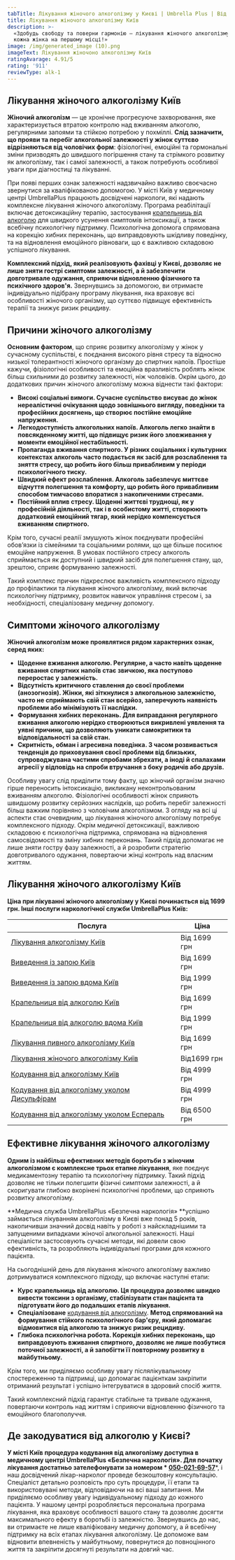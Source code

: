 ```yaml
---
tabTitle: Лікування жіночого алкоголізму у Києві | Umbrella Plus | Від 1699 грн
title: Лікування жіночого алкоголізму Київ
description: >-
  «Здобудь свободу та поверни гармонію – лікування жіночого алкоголізму, де
  кожна жінка на першому місці!»
image: /img/generated_image (10).png
imageText: Лікування жіночоно алкоголізму Київ
ratingAvarage: 4.91/5
rating: '911'
reviewType: alk-1
---
```


## Лікування жіночого алкоголізму Київ

**Жіночий алкоголізм** — це хронічне прогресуюче захворювання, яке характеризується втратою контролю над вживанням алкоголю, регулярними запоями та стійкою потребою у похміллі. **Слід зазначити, що прояви та перебіг алкогольної залежності у жінок суттєво відрізняються від чоловічих форм**: фізіологічні, емоційні та гормональні зміни призводять до швидшого погіршення стану та стрімкого розвитку як алкоголізму, так і самої залежності, а також потребують особливої уваги при діагностиці та лікуванні.

При появі перших ознак залежності надзвичайно важливо своєчасно звернутися за кваліфікованою допомогою. У місті Київ у медичному центрі UmbrellaPlus працюють досвідчені наркологи, які надають комплексне лікування жіночого алкоголізму. Програма реабілітації включає детоксикаційну терапію, застосування [крапельниць від алкоголю](https://umbrella-plus.com.ua/uk/kiev/kapelnica_ot_alkogola_kiev/) для швидкого усунення симптомів інтоксикації, а також всебічну психологічну підтримку. Психологічна допомога спрямована на корекцію хибних переконань, що виправдовують шкідливу поведінку, та на відновлення емоційного рівноваги, що є важливою складовою успішного лікування.

**Комплексний підхід, який реалізовують фахівці у Києві, дозволяє не лише зняти гострі симптоми залежності, а й забезпечити довготривале одужання, сприяючи відновленню фізичного та психічного здоров'я.** Звернувшись за допомогою, ви отримаєте індивідуально підібрану програму лікування, яка враховує всі особливості жіночого організму, що суттєво підвищує ефективність терапії та знижує ризик рецидиву.

## Причини жіночого алкоголізму

**Основним фактором**, що сприяє розвитку алкоголізму у жінок у сучасному суспільстві, є поєднання високого рівня стресу та відносно низької толерантності жіночого організму до спиртних напоїв. Простіше кажучи, фізіологічні особливості та емоційна вразливість роблять жінок більш схильними до розвитку залежності, ніж чоловіків. Окрім цього, до додаткових причин жіночого алкоголізму можна віднести такі фактори:

* **Високі соціальні вимоги. Сучасне суспільство висуває до жінок нереалістичні очікування щодо зовнішнього вигляду, поведінки та професійних досягнень, що створює постійне емоційне напруження.**
* **Легкодоступність алкогольних напоїв. Алкоголь легко знайти в повсякденному житті, що підвищує ризик його зловживання у моменти емоційної нестабільності.**
* **Пропаганда вживання спиртного. У різних соціальних і культурних контекстах алкоголь часто подається як засіб для розслаблення та зняття стресу, що робить його більш привабливим у періоди психологічного тиску.**
* **Швидкий ефект розслаблення. Алкоголь забезпечує миттєве відчуття полегшення та комфорту, що робить його привабливим способом тимчасово впоратися з накопиченими стресами.**
* **Постійний вплив стресу. Щоденні життєві труднощі, як у професійній діяльності, так і в особистому житті, створюють додатковий емоційний тягар, який нерідко компенсується вживанням спиртного.**

Крім того, сучасні реалії змушують жінок поєднувати професійні обов’язки із сімейними та соціальними ролями, що ще більше посилює емоційне напруження. В умовах постійного стресу алкоголь сприймається як доступний і швидкий засіб для полегшення стану, що, зрештою, сприяє формуванню залежності.

Такий комплекс причин підкреслює важливість комплексного підходу до профілактики та лікування жіночого алкоголізму, який включає психологічну підтримку, розвиток навичок управління стресом і, за необхідності, спеціалізовану медичну допомогу.

## Симптоми жіночого алкоголізму

**Жіночий алкоголізм може проявлятися рядом характерних ознак, серед яких:**

* **Щоденне вживання алкоголю. Регулярне, а часто навіть щоденне вживання спиртних напоїв стає звичкою, яка поступово переростає у залежність.**
* **Відсутність критичного ставлення до своєї проблеми (анозогнозія). Жінки, які зіткнулися з алкогольною залежністю, часто не сприймають свій стан всерйоз, заперечують наявність проблеми або мінімізують її наслідки.**
* **Формування хибних переконань. Для виправдання регулярного вживання алкоголю нерідко створюються викривлені уявлення та уявні причини, що дозволяють уникати самокритики та відповідальності за свій стан.**
* **Скритність, обман і агресивна поведінка. З часом розвивається тенденція до приховування своєї проблеми від близьких, супроводжувана частими спробами збрехати, а іноді й спалахами агресії у відповідь на спроби втручання з боку родичів або друзів.**

Особливу увагу слід приділити тому факту, що жіночий організм значно гірше переносить інтоксикацію, викликану неконтрольованим вживанням алкоголю. Фізіологічні особливості жінок сприяють швидшому розвитку серйозних наслідків, що робить перебіг залежності більш важким порівняно з чоловічим алкоголізмом. З огляду на всі ці аспекти стає очевидним, що лікування жіночого алкоголізму потребує комплексного підходу. Окрім медичної детоксикації, важливою складовою є психологічна підтримка, спрямована на відновлення самосвідомості та зміну хибних переконань. Такий підхід допомагає не лише зняти гостру фазу залежності, а й розробити стратегію довготривалого одужання, повертаючи жінці контроль над власним життям.

## Лікування жіночого алкоголізму Київ

**Ціна при лікуванні жіночого алкоголізму у Києві починається від 1699 грн. Інші послуги наркологічної служби UmbrellaPlus Київ:**

| Послуга                                                                                                                         | Ціна         |
| ------------------------------------------------------------------------------------------------------------------------------- | ------------ |
| [Лікування алкоголізму Київ](https://umbrella-plus.com.ua/uk/kiev/likyvania-alkogolizmy-kiev/)                                  | Від 1699 грн |
| [Виведення із запою Київ](https://umbrella-plus.com.ua/uk/kiev/vivod-iz-zapoia-kiev-ua/)                                        | Від 1699 грн |
| [Виведення із запою вдома Київ](https://umbrella-plus.com.ua/uk/kiev/vivod-iz-zapoia-na-domy-kiev-ua/)                          | Від 1999 грн |
| [Крапельниця від алкоголю Київ](https://umbrella-plus.com.ua/uk/kiev/kapelnica_ot_alkogola_kiev/)                               | Від 1699 грн |
| [Крапельниця від алкоголю вдома Київ](https://umbrella-plus.com.ua/uk/kiev/kapelnica_ot_alkogola_na_dom_kiev/)                  | Від 1999 грн |
| [Лікування пивного алкоголізму Київ](https://umbrella-plus.com.ua/uk/kiev/likyvania-pivnogo-alkogolizma-kyiv/)                  | Від 1699 грн |
| [Лікування жіночого алкоголізму Київ](https://umbrella-plus.com.ua/uk/kiev/likyvania-jenskogo-alkogolizma-kiev/)                | Від1699 грн  |
| [Кодування від алкоголізму Київ](https://umbrella-plus.com.ua/uk/kiev/kodirovka-ot-alkogolia-kiev-ua/)                          | Від 4999 грн |
| [Кодування від алкоголізму уколом Дисульфірам](https://umbrella-plus.com.ua/uk/kiev/kodirovka-ot-alkogolia-disulfiram-kiev-ua/) | Від 4999 грн |
| [Кодування від алкоголізму уколом Еспераль](https://umbrella-plus.com.ua/uk/kiev/kodirovka-ot-alkogolizma-espiarl-kiev-ua/)     | Від 6500 грн |

## Ефективне лікування жіночого алкоголізму

**Одним із найбільш ефективних методів боротьби з жіночим алкоголізмом є комплексне трьох етапне лікування**, яке поєднує медикаментозну терапію та психологічну підтримку. Такий підхід дозволяє не тільки полегшити фізичні симптоми залежності, а й скоригувати глибоко вкорінені психологічні проблеми, що сприяють розвитку алкоголізму.

\*\*Медична служба UmbrellaPlus «Безпечна наркологія» \*\*успішно займається лікуванням алкоголізму в Києві вже понад 5 років, накопичивши значний досвід навіть у роботі з найскладнішими та запущеними випадками жіночої алкогольної залежності. Наші спеціалісти застосовують сучасні методи, які довели свою ефективність, та розробляють індивідуальні програми для кожного пацієнта.

На сьогоднішній день для лікування жіночого алкоголізму важливо дотримуватися комплексного підходу, що включає наступні етапи:

* **Курс крапельниць від алкоголю. Ця процедура дозволяє швидко вивести токсини з організму, стабілізувати стан пацієнта та підготувати його до подальших етапів лікування.**
* **Спеціалізоване** [кодування від алкоголізму](https://umbrella-plus.com.ua/uk/kiev/kodirovka-ot-alkogolia-kiev-ua/). **Метод спрямований на формування стійкого психологічного бар'єру, який допомагає відмовитися від алкоголю та знижує ризик рецидиву.**
* **Глибока психологічна робота. Корекція хибних переконань, що виправдовують вживання спиртного, дозволяє не лише позбутися поточної залежності, а й запобігти її повторному розвитку в майбутньому.**

Крім того, ми приділяємо особливу увагу післялікувальному спостереженню та підтримці, що допомагає пацієнткам закріпити отриманий результат і успішно інтегруватися в здоровий спосіб життя.

Такий комплексний підхід гарантує стабільне та тривале одужання, повертаючи контроль над життям і сприяючи відновленню фізичного та емоційного благополуччя.

## Де закодуватися від алкоголю у Києві?

**У місті Київ процедура кодування від алкоголізму доступна в медичному центрі UmbrellaPlus «Безпечна наркологія». Для початку лікування достатньо зателефонувати за номером \* [050-021-69-57](tel:0500216957)**\*, і наш досвідчений лікар-нарколог проведе безкоштовну консультацію. Спеціаліст детально розповість про суть процедури, її етапи та використовувані методи, відповідаючи на всі ваші запитання. Ми приділяємо особливу увагу індивідуальному підходу до кожного пацієнта. У нашому центрі розробляється персональна програма лікування, яка враховує особливості вашого стану та дозволяє досягти максимального ефекту в боротьбі із залежністю. Звернувшись до нас, ви отримаєте не лише кваліфіковану медичну допомогу, а й всебічну підтримку на всіх етапах лікування алкоголізму. Це допоможе вам відновити впевненість у майбутньому, повернутися до повноцінного життя та закріпити досягнуті результати на довгий час.
